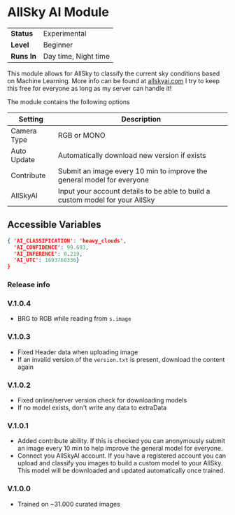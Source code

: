 # AllSky AI Module

|             |                      |
|-------------|----------------------|
| **Status**  | Experimental         |
| **Level**   | Beginner             |
| **Runs In** | Day time, Night time |

This module allows for AllSky to classify the current sky conditions based on Machine Learning.
More info can be found at [allskyai.com](https://www.allskyai.com) I try to keep this free for everyone as long as my server can handle it!

The module contains the following options

| Setting     | Description                                                                   |
|-------------|-------------------------------------------------------------------------------|
| Camera Type | RGB or MONO                                                                   |
| Auto Update | Automatically download new version if exists                                  |
| Contribute  | Submit an image every 10 min to improve the general model for everyone        |
| AllSkyAI    | Input your account details to be able to build a custom model for your AllSky |

## Accessible Variables

```json
{ 'AI_CLASSIFICATION': 'heavy_clouds', 
  'AI_CONFIDENCE': 99.693,
  'AI_INFERENCE': 0.219,
  'AI_UTC': 1693768336}
}
```

### Release info
### V.1.0.4
* BRG to RGB while reading from `s.image`

### V.1.0.3
* Fixed Header data when uploading image
* If an invalid version of the `version.txt` is present, download the content again

### V.1.0.2
* Fixed online/server version check for downloading models
* If no model exists, don't write any data to extraData

### V.1.0.1
* Added contribute ability. If this is checked you can anonymously submit an image every 10 min to help improve the general model for everyone.
* Connect you AllSkyAI account. If you have a registered account you can upload and classify you images to build a custom model to your AllSky. This model will be downloaded and updated automatically once trained.

### V.1.0.0
* Trained on ~31.000 curated images
